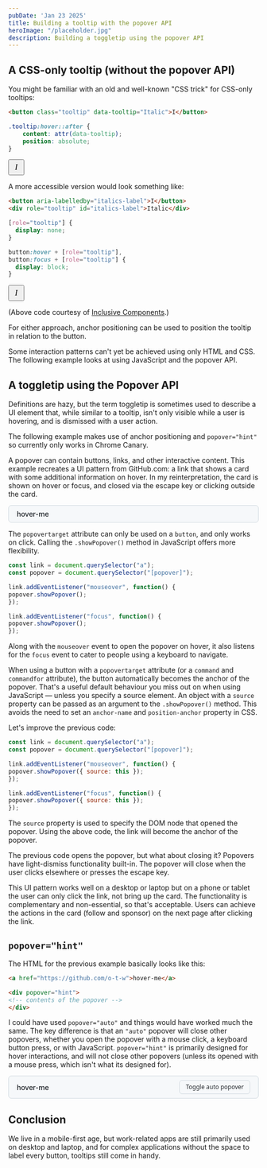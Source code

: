 ```yaml
---
pubDate: 'Jan 23 2025'
title: Building a tooltip with the popover API
heroImage: "/placeholder.jpg"
description: Building a toggletip using the popover API
---
```


## A CSS-only tooltip (without the popover API)

You might be familiar with an old and well-known "CSS trick" for CSS-only tooltips:

```html
<button class="tooltip" data-tooltip="Italic">I</button>
```

```css
.tooltip:hover::after {
    content: attr(data-tooltip);
    position: absolute;
}
```

<div>
<template shadowrootmode="open">
<style>
.tooltip {
    anchor-name: --tooltip;
    height: 32px;
    width: 32px;
    font-style: italic;
    font-family: ui-serif, serif;
    font-size: 16px;
}
.tooltip:hover::after {
    content: attr(data-tooltip);
    position: absolute;
    position-anchor: --tooltip;
    position-area: top;
    justify-self: anchor-center;
    position-try: flip-block;
    margin-bottom: 6px;
    border-radius: 6px;
    color: white;
    background-color: rgb(40,40,40);
    padding: 8px 12px;
    font-size: 14px;
    line-height: 1;
    font-style: normal;
    font-family: system-ui;
}
</style>
<button class="tooltip" data-tooltip="Italic">I</button>
</template>
</div>

A more accessible version would look something like:

```html
<button aria-labelledby="italics-label">I</button>
<div role="tooltip" id="italics-label">Italic</div>
```

```css
[role="tooltip"] {
  display: none;
}

button:hover + [role="tooltip"],  
button:focus + [role="tooltip"] {  
  display: block;
}
```

<div>
<template shadowrootmode="open">
<style>
button {
height: 32px;
width: 32px;
font-style: italic;
font-family: ui-serif, serif;
font-size: 16px;
anchor-name: --btn;
}
[role="tooltip"] {
position: absolute;
position-area: bottom center;
position-area: top;
    justify-self: anchor-center;
    position-try: flip-block;
    margin-bottom: 6px;
position-anchor: --btn;
border-radius: 6px;
color: white;
background-color: rgb(40,40,40);
padding: 8px 12px;
font-size: 14px;
line-height: 1;
display: none;
}
button:hover + [role="tooltip"],  
button:focus + [role="tooltip"] {  
    display: block;
}
</style>
<button aria-labelledby="italics-label">I</button>
<div role="tooltip" id="italics-label">Italic</div>
</template>
</div>

(Above code courtesy of [Inclusive Components](https://inclusive-components.design/tooltips-toggletips/).)

For either approach, anchor positioning can be used to position the tooltip in relation to the button.

Some interaction patterns can't yet be achieved using only HTML and CSS. The following example  looks at using JavaScript and the popover API.

## A toggletip using the Popover API

Definitions are hazy, but the term toggletip is sometimes used to describe a UI element that, while similar to a tooltip, isn't only visible while a user is hovering, and is dismissed with a user action.

The following example makes use of anchor positioning and `popover="hint"` so currently only works in Chrome Canary.

A popover can contain buttons, links, and other interactive content. This example recreates a UI pattern from GitHub.com: a link that shows a card with some additional information on hover. In my reinterpretation, the card is shown on hover or focus, and closed via the escape key or clicking outside the card.

<script type="module">
const link = document.querySelector(".gh-a");
const popover = document.querySelector(".gh-popover");

link.addEventListener("mouseover", function () {
popover.showPopover({ source: this });
});

link.addEventListener("focus", function () {
popover.showPopover({ source: this });
});
</script>

<style>
   .gh-popover {
        inset: auto;
        margin: 0;
        left: calc(anchor(left) - 17px);
        top: anchor(bottom);
        position-try: flip-block;
        margin-top: 12px;
        border: solid 1px #d1d9e0;
        border-radius: 6px;
        padding: 16px;
        font-size: 14px;
        width: 100%;
        max-width: 300px;
        line-height: 1;
      }

      .gh-button {
        color: #25292e;
        background-color: #f6f8fa;
        padding: 3px 12px;
        font-size: 12px;
        line-height: 20px;
        user-select: none;
        border: 1px solid #d1d9e0;
        border-radius: 6px;
      }
      
      .gh-button:hover {
        cursor: pointer;
      }

      .gh-circle {
        width: 48px;
        height: 48px;
        border-radius: 50%;;
      }

      .gh-a {
        color: rgb(90, 90, 90);
        display: block;
        width: fit-content;
        text-decoration: none;
        font-size: 14px;
        font-weight: 500;
        margin-right: 4px;
        color: rgb(31, 35, 40);
        text-decoration-thickness: 1px;
      }

      .gh-a:hover {
        text-decoration: underline;
      }

      button {
        font-family: system-ui;
      }

      .gh-flex {
        display: flex;
        justify-content: space-between;
      }

      .gh-buttons {
        display: flex;
        gap: 8px;
        align-items: start;
      }

      .gh-popover p {
        margin-bottom: 0 !important;
      }

      .gh-bold {
        font-weight: 500;
      }

      .mt4 {
        margin-top: 4px !important;
      }
      .mt8 {
        margin-top: 8px !important;
      }
</style>

<div style="background: #f6f8fa; border: solid 1px rgb(209, 217, 224); border-radius: 6px; padding-inline: 16px; padding-block: 8px;">
<a class="gh-a" href="https://github.com/o-t-w">hover-me</a>
</div>

<div popover="hint" class="gh-popover">
<div class="gh-flex">
<img src="/otw.jpeg" class="gh-circle"></img>
<div class="gh-buttons">
<button class="gh-button">Sponsor</button>
<button class="gh-button">Follow</button>
</div>
</div>
<div class="mt8 gh-bold">Oliver Williams</div>
<p class="mt8">CSS. Design. UX. UI. Web.</p>
</div>

The `popovertarget` attribute can only be used on a `button`, and only works on click. Calling the `.showPopover()` method in JavaScript offers more flexibility.

```js
const link = document.querySelector("a");
const popover = document.querySelector("[popover]");

link.addEventListener("mouseover", function() {
popover.showPopover();
});

link.addEventListener("focus", function() {
popover.showPopover();
});
```

Along with the `mouseover` event to open the popover on hover, it also listens for the `focus` event to cater to people using a keyboard to navigate.

When using a button with a `popovertarget` attribute (or a `command` and `commandfor` attribute), the button automatically becomes the anchor of the popover. That's a useful default behaviour you miss out on when using JavaScript — unless you specify a source element. An object with a `source` property can be passed as an argument to the `.showPopover()` method. This avoids the need to set an `anchor-name` and `position-anchor` property in CSS.

Let's improve the previous code:

```js
const link = document.querySelector("a");
const popover = document.querySelector("[popover]");

link.addEventListener("mouseover", function() {
popover.showPopover({ source: this });
});

link.addEventListener("focus", function() {
popover.showPopover({ source: this });
});
```

The `source` property is used to specify the DOM node that opened the popover. Using the above code, the link will become the anchor of the popover.

The previous code opens the popover, but what about closing it? Popovers have light-dismiss functionality built-in. The popover will close when the user clicks elsewhere or presses the escape key.

This UI pattern works well on a desktop or laptop but on a phone or tablet the user can only click the link, not bring up the card. The functionality is complementary and non-essential, so that's acceptable. Users can achieve the actions in the card (follow and sponsor) on the next page after clicking the link.

## `popover="hint"`

The HTML for the previous example basically looks like this:

```html
<a href="https://github.com/o-t-w">hover-me</a>

<div popover="hint">
<!-- contents of the popover -->
</div>
```

I could have used `popover="auto"` and things would have worked much the same. The key difference is that an `"auto"` popover will close other popovers, whether you open the popover with a mouse click, a keyboard button press, or with JavaScript. `popover="hint"` is primarily designed for hover interactions, and will not close other popovers (unless its opened with a mouse press, which isn't what its designed for).

<script type="module">
const link = document.querySelector(".gh-a2");
const popover = document.querySelector(".example-2");

link.addEventListener("mouseover", function () {
popover.showPopover({ source: this });
});

link.addEventListener("focus", function () {
popover.showPopover({ source: this });
});
</script>

<div style="background: #f6f8fa; border: solid 1px rgb(209, 217, 224); border-radius: 6px; padding-inline: 16px; padding-block: 8px; display: flex; align-items: center;">
<a class="gh-a gh-a2" href="https://github.com/o-t-w">hover-me</a>
<button class="gh-button" style="margin-left: auto" popovertarget="pop-auto">Toggle auto popover</button>
</div>

<div popover="hint" class="gh-popover example-2">
<div class="gh-flex">
<img src="/otw.jpeg" class="gh-circle"></img>
<div class="gh-buttons">
<button class="gh-button">Sponsor</button>
<button class="gh-button">Follow</button>
</div>
</div>
<div class="mt8 gh-bold">Oliver Williams</div>
<p class="mt8">CSS. Design. UX. UI. Web.</p>
</div>

<div popover class="gh-popover" style="right: calc(anchor(right) - 17px); left: auto; width: fit-content;" id="pop-auto">An "auto" popover</div>

## Conclusion

We live in a mobile-first age, but work-related apps are still primarily used on desktop and laptop, and for complex applications without the space to label every button, tooltips still come in handy.
